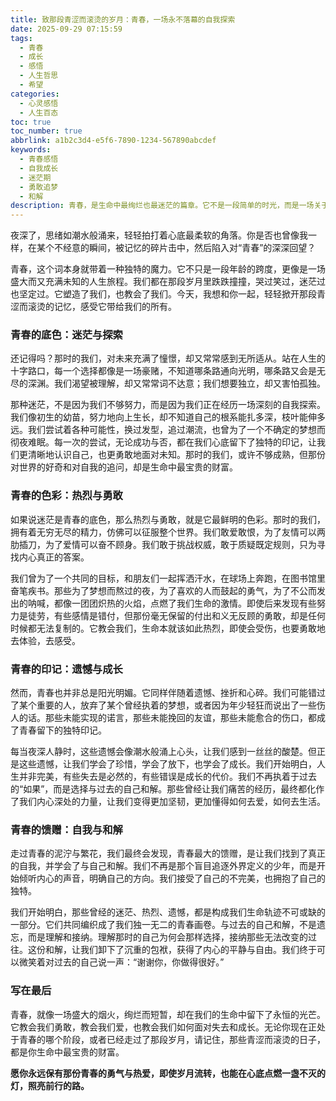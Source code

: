 ```yaml
---
title: 致那段青涩而滚烫的岁月：青春，一场永不落幕的自我探索
date: 2025-09-29 07:15:59
tags:
  - 青春
  - 成长
  - 感悟
  - 人生哲思
  - 希望
categories:
  - 心灵感悟
  - 人生百态
toc: true
toc_number: true
abbrlink: a1b2c3d4-e5f6-7890-1234-567890abcdef
keywords:
  - 青春感悟
  - 自我成长
  - 迷茫期
  - 勇敢追梦
  - 和解
description: 青春，是生命中最绚烂也最迷茫的篇章。它不是一段简单的时光，而是一场关于自我、关于世界、关于爱与失去的深刻旅程。这篇文章，想与你一同回望那些青涩而滚烫的日子，感受其中的迷茫、热烈、遗憾与成长，最终找到与过去的自己和解的力量，拥抱未来的无限可能。
---
```


夜深了，思绪如潮水般涌来，轻轻拍打着心底最柔软的角落。你是否也曾像我一样，在某个不经意的瞬间，被记忆的碎片击中，然后陷入对“青春”的深深回望？

青春，这个词本身就带着一种独特的魔力。它不只是一段年龄的跨度，更像是一场盛大而又充满未知的人生旅程。我们都在那段岁月里跌跌撞撞，哭过笑过，迷茫过也坚定过。它塑造了我们，也教会了我们。今天，我想和你一起，轻轻掀开那段青涩而滚烫的记忆，感受它带给我们的所有。

### 青春的底色：迷茫与探索

还记得吗？那时的我们，对未来充满了憧憬，却又常常感到无所适从。站在人生的十字路口，每一个选择都像是一场豪赌，不知道哪条路通向光明，哪条路又会是无尽的深渊。我们渴望被理解，却又常常词不达意；我们想要独立，却又害怕孤独。

那种迷茫，不是因为我们不够努力，而是因为我们正在经历一场深刻的自我探索。我们像初生的幼苗，努力地向上生长，却不知道自己的根系能扎多深，枝叶能伸多远。我们尝试着各种可能性，换过发型，追过潮流，也曾为了一个不确定的梦想而彻夜难眠。每一次的尝试，无论成功与否，都在我们心底留下了独特的印记，让我们更清晰地认识自己，也更勇敢地面对未知。那时的我们，或许不够成熟，但那份对世界的好奇和对自我的追问，却是生命中最宝贵的财富。

### 青春的色彩：热烈与勇敢

如果说迷茫是青春的底色，那么热烈与勇敢，就是它最鲜明的色彩。那时的我们，拥有着无穷无尽的精力，仿佛可以征服整个世界。我们敢爱敢恨，为了友情可以两肋插刀，为了爱情可以奋不顾身。我们敢于挑战权威，敢于质疑既定规则，只为寻找内心真正的答案。

我们曾为了一个共同的目标，和朋友们一起挥洒汗水，在球场上奔跑，在图书馆里奋笔疾书。那些为了梦想而熬过的夜，为了喜欢的人而鼓起的勇气，为了不公而发出的呐喊，都像一团团炽热的火焰，点燃了我们生命的激情。即使后来发现有些努力是徒劳，有些感情是错付，但那份毫无保留的付出和义无反顾的勇敢，却是任何时候都无法复制的。它教会我们，生命本就该如此热烈，即使会受伤，也要勇敢地去体验，去感受。

### 青春的印记：遗憾与成长

然而，青春也并非总是阳光明媚。它同样伴随着遗憾、挫折和心碎。我们可能错过了某个重要的人，放弃了某个曾经执着的梦想，或者因为年少轻狂而说出了一些伤人的话。那些未能实现的诺言，那些未能挽回的友谊，那些未能愈合的伤口，都成了青春留下的独特印记。

每当夜深人静时，这些遗憾会像潮水般涌上心头，让我们感到一丝丝的酸楚。但正是这些遗憾，让我们学会了珍惜，学会了放下，也学会了成长。我们开始明白，人生并非完美，有些失去是必然的，有些错误是成长的代价。我们不再执着于过去的“如果”，而是选择与过去的自己和解。那些曾经让我们痛苦的经历，最终都化作了我们内心深处的力量，让我们变得更加坚韧，更加懂得如何去爱，如何去生活。

### 青春的馈赠：自我与和解

走过青春的泥泞与繁花，我们最终会发现，青春最大的馈赠，是让我们找到了真正的自我，并学会了与自己和解。我们不再是那个盲目追逐外界定义的少年，而是开始倾听内心的声音，明确自己的方向。我们接受了自己的不完美，也拥抱了自己的独特。

我们开始明白，那些曾经的迷茫、热烈、遗憾，都是构成我们生命轨迹不可或缺的一部分。它们共同编织成了我们独一无二的青春画卷。与过去的自己和解，不是遗忘，而是理解和接纳。理解那时的自己为何会那样选择，接纳那些无法改变的过往。这份和解，让我们卸下了沉重的包袱，获得了内心的平静与自由。我们终于可以微笑着对过去的自己说一声：“谢谢你，你做得很好。”

### 写在最后

青春，就像一场盛大的烟火，绚烂而短暂，却在我们的生命中留下了永恒的光芒。它教会我们勇敢，教会我们爱，也教会我们如何面对失去和成长。无论你现在正处于青春的哪个阶段，或者已经走过了那段岁月，请记住，那些青涩而滚烫的日子，都是你生命中最宝贵的财富。

**愿你永远保有那份青春的勇气与热爱，即使岁月流转，也能在心底点燃一盏不灭的灯，照亮前行的路。**